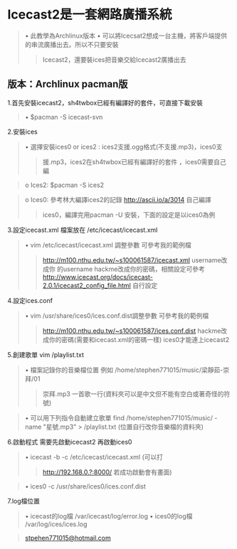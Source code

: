 # Icecast2是一套網路廣播系統 #
> •	此教學為Archlinux版本
> •	可以將Icecsat2想成一台主機，將客戶端提供的串流廣播出去。所以不只要安裝
> > Icecast2，還要裝ices把音樂交給Icecast2廣播出去


## 版本：Archlinux pacman版 ##



1.首先安裝icecast2，sh4twbox已經有編譯好的套件，可直接下載安裝

> •	$pacman -S icecast-svn

2.安裝ices
> •	選擇安裝ices0  or  ices2 : ices2支援.ogg格式(不支援.mp3)，ices0支
> > 援.mp3，ices2在sh4twbox已經有編譯好的套件 ，ices0需要自己編


> o	Ices2: $pacman  -S ices2

> o	Ices0: 參考林大編譯ices2的記錄  http://ascii.io/a/3014   自己編譯
> > ices0，編譯完用pacman  -U 安裝，下面的設定是以ices0為例

3.設定icecast.xml  檔案放在 /etc/icecast/icecast.xml

> •	vim /etc/icecast/icecast.xml 調整參數 可參考我的範例檔
> > http://m100.nthu.edu.tw/~s100061587/icecast.xml username改成你
> > 的username  hackme改成你的密碼，相關設定可參考
> > http://www.icecast.org/docs/icecast-2.0.1/icecast2_config_file.html 自行設定

4.設定ices.conf

> •	vim /usr/share/ices0/ices.conf.dist調整參數 可參考我的範例檔
> > http://m100.nthu.edu.tw/~s100061587/ices.conf.dist
> > hackme改成你的密碼(需要和icecast.xml的密碼一樣) ices0才能連上icecast2

5.創建歌單  vim /playlist.txt

> •	檔案記錄你的音樂檔位置  例如  /home/stephen771015/music/梁靜茹-崇拜/01
> > 崇拜.mp3  一首歌一行(資料夾可以是中文但不能有空白或著奇怪的符號)

> •	可以用下列指令自動建立歌單    find  /home/stephen771015/music/ -name        "星號.mp3" > /playlist.txt  (位置自行改你音樂檔的資料夾)

6.啟動程式  需要先啟動icecast2  再啟動ices0
> •	icecast -b -c  /etc/icecast/icecast.xml   (可以打
> > http://192.168.0.?:8000/  若成功啟動會有畫面)

> •	ices0 -c /usr/share/ices0/ices.conf.dist

7.log檔位置
> •    icecast的log檔 /var/icecast/log/error.log
> •    ices0的log檔  /var/log/ices/ices.log


> stpehen771015@hotmail.com